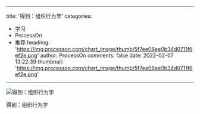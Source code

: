 
---
title: '得到：组织行为学'
categories: 
 - 学习
 - ProcessOn
 - 推荐
headimg: 'https://img.processon.com/chart_image/thumb/5f7ee06ee0b34d0711f6ef2e.png'
author: ProcessOn
comments: false
date: 2022-02-07 13:22:39
thumbnail: 'https://img.processon.com/chart_image/thumb/5f7ee06ee0b34d0711f6ef2e.png'
---

<div>   
<img class="thumb" alt="得到：组织行为学" src="https://img.processon.com/chart_image/thumb/5f7ee06ee0b34d0711f6ef2e.png" referrerpolicy="no-referrer">
<p>得到：组织行为学</p>  
</div>
            